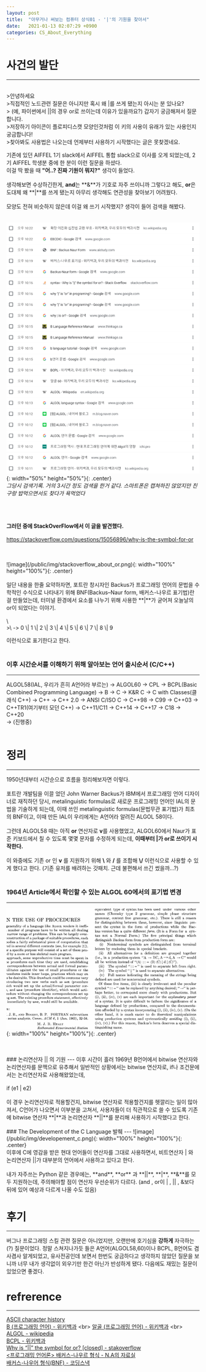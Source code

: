 ```yaml
---
layout: post
title:  "아무거나 써보는 컴퓨터 상식01 - '|'의 기원을 찾아서"
date:   2021-01-13 02:07:29 +0900
categories: CS_About_Everything
---
```


# 사건의 발단
---
<br>
>안녕하세요
<br>
>직접적인 노드관련 질문은 아니지만 혹시 왜 |를 쓰게 됐는지 아시는 분 있나요?
<br>
> (예, 파이썬에서 ||의 경우 or로 쓰이는데 이유가 있을까요?) 갑자기 궁금해져서 질문합니다.
<br>
>저장하기 아이콘이 플로피디스캣 모양인것처럼 이 키의 사용이 유래가 있는 사용인지 궁금합니다!
<br>
>찾아봐도 사용법은 나오는데 언제부터 사용하기 시작했다는 글은 못찾겠네요.
<br>

기존에 있던 AIFFEL 1기 slack에서 AIFFEL 통합 slack으로 이사를 오게 되었는데, 2기 AIFFEL 학생분 중에 한 분이 이런 질문을 하셨다.  
이걸 딱 봤을 때 **"어..? 진짜 기원이 뭐지?"** 생각이 들었다.
<br>
<br>
생각해보면 수상하긴한게, **and**는 **&**가 기호로 자주 쓰이니까 그렇다고 해도, **or**은 도대체 왜 **|**를 쓰게 됐는지 아무리 생각해도 연관성을 찾아보기 어려웠다.
 <br>
 <br>
 모양도 전혀 비슷하지 않은데 이걸 왜 쓰기 시작했지? 생각이 들어 검색을 해봤다.
 <br>
 <br>

![image](/public/img/capture00.png){: width="50%" height="50%"}{: .center} 
<br>
_그당시 검색기록. 거의 3시간 정도 검색을 한거 같다. 스마트폰은 캡쳐하진 않았지만 친구랑 밥먹으면서도 찾다가 욕먹었다_
<br>
<br>

<br><br>
**그러던 중에 StackOverFlow에서 이 글을 발견했다.**
<br>
<br>
<https://stackoverflow.com/questions/15056896/why-is-the-symbol-for-or>

<br>
<br>
![image](/public/img/stackoverflow_about_or.png){: width="100%" height="100%"}{: .center}
<br>
<br>
일단 내용을 한줄 요약하자면, 포트란 창시자인 Backus가 프로그래밍 언어의 문법을 수학적인 수식으로 나타내기 위해 BNF(Backus–Naur form, 배커스-나우르 표기법)란 걸 만들었는데, 터미널 환경에서 요소를 나누기 위해 사용한 **|**가 굳어져 오늘날의 or이 되었다는 이야기.
<br>
<br>
\<BNF 예시 - RHS\>
<br>
>\<digit\> -> 0 \| 1 \| 2 \| 3 \| 4 \| 5 \| 6 \| 7 \| 8 \| 9

이런식으로 표기한다고 한다.
<br>
<br>
### 이후 시간순서를 이해하기 위해 알아보는 언어 출시순서 (C/C++)  
---
ALGOL58(IAL, 우리가 흔히 A언어라 부르는) -> ALGOL60 ->  CPL -> BCPL(Basic Combined Programming Language) ->  B -> C -> K&R C -> C with Classes(클래식 C++) -> C++ -> C++ 2.0 -> ANSI C/ISO C -> C++98 -> C99 -> C++03 -> C++TR1(여기부터 모던 C++) -> C++11/C11 -> C++14 -> C++17 -> C18 -> C++20   
-> (진행중) 
<br>
<br>
# 정리
---
1950년대부터 시간순으로 흐름을 정리해보자면 이렇다.
<br>
<br>
포트란 개발팀을 이끌 었던 John Warner Backus가 IBM에서 프로그래밍 언어 디자이너로 재직하던 당시, metalinguistic formulas로 새로운 프로그래밍 언어인 IAL의 문법을 기술하게 되는데, 이때 쓰인 metalinguistic formulas(문법무관 표기법)가 최초의 BNF이고, 이때 만든 IAL이 우리에게는 A언어라 알려진 ALGOL 58이다.
<br>
<br>
그런데 ALGOL58 때는 아직 **or** 연산자로 **v**를 사용했었고, ALGOL60에서 Naur가 표준 키보드에서 칠 수 있도록 몇몇 문자를 수정하게 되는데, __이때부터 |가 or로 쓰이기 시작한다.__
<br>
<br>
이 와중에도 기존 or 인 **v** 를 지원하기 위해 **\\** 와 **/** 를 조합해 **\\/** 이런식으로 사용할 수 있게 했다고 한다. (기존 유저를 배려하는 갓패치. 근데 불편해서 쓰긴 썼을까...?)
<br>
<br>
### 1964년 Article에서 확인할 수 있는 ALGOL 60에서의 표기법 변경 
---
![image](/public/img/algol60.png){: width="100%" height="100%"}{: .center}


<br>
<br>
### 논리연산자 || 의 기원
---
이후 시간이 흘러 1969년 B언어에서 bitwise 연산자와 논리연산자를 문맥으로 유추해서 일반적인 상황에서는 bitwise 연산자로, if나 조건문에서는 논리연산자로 사용해왔었는데,
<br>
<br> 
if (e1 | e2)
<br>
<br>
이 경우 논리연산자로 적용할건지, bitwise 연산자로 적용할건지를 헷깔리는 일이 많아져서, C언어가 나오면서 이부분을 고쳐서, 사용자들이 더 직관적으로 쓸 수 있도록 기존에 bitwise 연산자 **|**과 논리연산자 **||**를 분리해 사용하기 시작했다고 한다.
<br>
<br>
### The Development of the C Language 발췌
---
![image](/public/img/developement_c.png){: width="100%" height="100%"}{: .center}

<br>
이후에 C에 영감을 받은 현대 언어들이 연산자를 그대로 사용하면서, 비트연산자 | 와 논리연산자 ||가 대부분의 언어에서 사용하고 있다고 한다.
<br>
<br>
내가 자주쓰는 Python 같은 경우에는, **and**, **or** 과 **||**, **|**, **&**를 모두 지원하는데, 주의해야할 점이 연산자 우선순위가 다르다. (and , or이 | , || , &보다 뒤에 있어 예상과 다르게 나올 수도 있음)

# 후기
---
버그나 프로그래밍 스킬 관련 질문은 아니었지만, 오랜만에 호기심을 **강하게** 자극하는(?) 질문이었다.
정말 스쳐지나가듯 들은 A언어(ALGOL58,60)이나 BCPL, B언어도 겸사겸사 알게되었고, 유사전공인데 보면서 한번도 궁금하다고 생각하지 않았던 질문을 보니까 너무 내가 생각없이 외우기만 한건 아닌가 반성하게 됐다. 다음에도 재밌는 질문이 있었으면 좋겠다.
<br>

# refrerence
---
[ASCII character history](http://jkorpela.fi/latin1/ascii-hist.html#7C)
<br>
[B (프로그래밍 언어) - 위키백과](https://ko.wikipedia.org/wiki/B_(%ED%94%84%EB%A1%9C%EA%B7%B8%EB%9E%98%EB%B0%8D_%EC%96%B8%EC%96%B4))
<br>
[알골 (프로그래밍 언어) - 위키백과](https://ko.wikipedia.org/wiki/%EC%95%8C%EA%B3%A8_(%ED%94%84%EB%A1%9C%EA%B7%B8%EB%9E%98%EB%B0%8D_%EC%96%B8%EC%96%B4))
<br>
[ALGOL - wikipedia](https://en.wikipedia.org/wiki/ALGOL)
<br>
[BCPL - 위키백과](https://ko.wikipedia.org/wiki/BCPL)
<br>
[Why is “||” the symbol for or? [closed] - stakoverflow](https://stackoverflow.com/questions/15056896/why-is-the-symbol-for-or)
<br>
[\<프로그래밍 언어론\> 배커스-나우르 형식 - N.A의 자료실](https://naturaaurum.tistory.com/entry/%ED%94%84%EB%A1%9C%EA%B7%B8%EB%9E%98%EB%B0%8D-%EC%96%B8%EC%96%B4%EB%A1%A0-%EB%B0%B0%EC%BB%A4%EC%8A%A4-%EB%82%98%EC%9A%B0%EB%A5%B4-%ED%98%95%EC%8B%9D)
<br>
[배커스-나우어 형식(BNF) -  코딩스낵](https://gusdnd852.tistory.com/307)